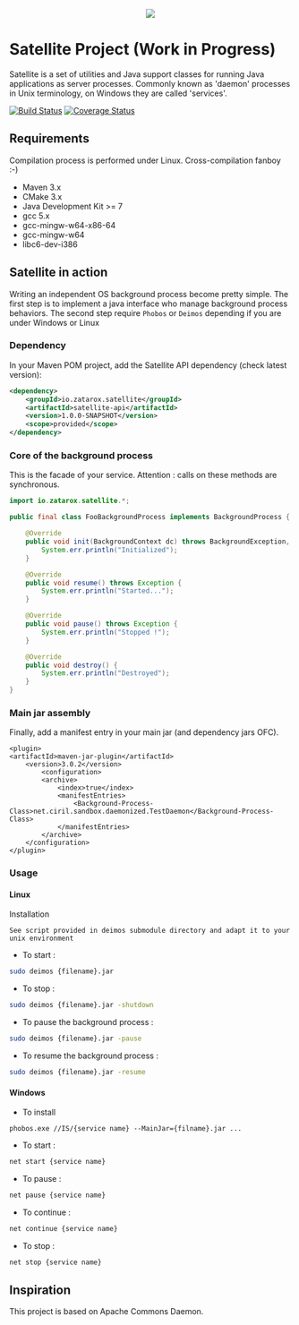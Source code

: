 <p align="center">
  <img src="https://github.com/gchauvet/satellite/blob/master/satellite.png"/>
</p>

# Satellite Project (Work in Progress)
Satellite is a set of utilities and Java support classes for running Java applications as server processes.
Commonly known as 'daemon' processes in Unix terminology, on Windows they are called 'services'.

[![Build Status](https://travis-ci.org/gchauvet/satellite.png)](https://travis-ci.org/gchauvet/satellite)
[![Coverage Status](https://coveralls.io/repos/gchauvet/satellite/badge.png?branch=master)](https://coveralls.io/r/gchauvet/satellite?branch=master)

## Requirements
Compilation process is performed under Linux. Cross-compilation fanboy :-)

* Maven 3.x
* CMake 3.x
* Java Development Kit >= 7
* gcc 5.x
* gcc-mingw-w64-x86-64
* gcc-mingw-w64
* libc6-dev-i386

## Satellite in action
Writing an independent OS background process become pretty simple. The first step is to implement a java interface who manage background process behaviors. The second step require `Phobos` or `Deimos` depending if you are under Windows or Linux

### Dependency
In your Maven POM project, add the Satellite API dependency (check latest version):

```xml
<dependency>
    <groupId>io.zatarox.satellite</groupId>
    <artifactId>satellite-api</artifactId>
    <version>1.0.0-SNAPSHOT</version>
    <scope>provided</scope>
</dependency>
```

### Core of the background process
This is the facade of your service. Attention : calls on these methods are synchronous.

```java
import io.zatarox.satellite.*;

public final class FooBackgroundProcess implements BackgroundProcess {

    @Override
    public void init(BackgroundContext dc) throws BackgroundException, Exception {
        System.err.println("Initialized");
    }

    @Override
    public void resume() throws Exception {
        System.err.println("Started...");
    }

    @Override
    public void pause() throws Exception {
        System.err.println("Stopped !");
    }

    @Override
    public void destroy() {
        System.err.println("Destroyed");
    }
}
```

### Main jar assembly

Finally, add a manifest entry in your main jar (and dependency jars OFC).
```
<plugin>
<artifactId>maven-jar-plugin</artifactId>
    <version>3.0.2</version>
        <configuration>
        <archive>
            <index>true</index>
            <manifestEntries>
                <Background-Process-Class>net.ciril.sandbox.daemonized.TestDaemon</Background-Process-Class>
            </manifestEntries>
        </archive>
    </configuration>
</plugin>
```

### Usage

#### Linux
Installation
```
See script provided in deimos submodule directory and adapt it to your unix environment
```
* To start :
```sh
sudo deimos {filename}.jar
```
* To stop :
```sh
sudo deimos {filename}.jar -shutdown
```
* To pause the background process :
```sh
sudo deimos {filename}.jar -pause
```
* To resume the background process :
```sh
sudo deimos {filename}.jar -resume
```

#### Windows
* To install
```batch
phobos.exe //IS/{service name} --MainJar={filname}.jar ...
```
* To start :
```sh
net start {service name}
```
* To pause :
```sh
net pause {service name}
```
* To continue :
```sh
net continue {service name}
```
* To stop :
```sh
net stop {service name}
```

## Inspiration
This project is based on Apache Commons Daemon.
